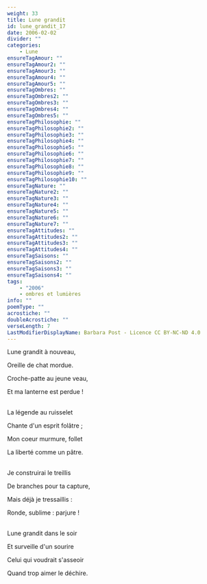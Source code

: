 ```yaml
---
weight: 33
title: Lune grandit
id: lune_grandit_17
date: 2006-02-02
divider: ""
categories:
    - Lune
ensureTagAmour: ""
ensureTagAmour2: ""
ensureTagAmour3: ""
ensureTagAmour4: ""
ensureTagAmour5: ""
ensureTagOmbres: ""
ensureTagOmbres2: ""
ensureTagOmbres3: ""
ensureTagOmbres4: ""
ensureTagOmbres5: ""
ensureTagPhilosophie: ""
ensureTagPhilosophie2: ""
ensureTagPhilosophie3: ""
ensureTagPhilosophie4: ""
ensureTagPhilosophie5: ""
ensureTagPhilosophie6: ""
ensureTagPhilosophie7: ""
ensureTagPhilosophie8: ""
ensureTagPhilosophie9: ""
ensureTagPhilosophie10: ""
ensureTagNature: ""
ensureTagNature2: ""
ensureTagNature3: ""
ensureTagNature4: ""
ensureTagNature5: ""
ensureTagNature6: ""
ensureTagNature7: ""
ensureTagAttitudes: ""
ensureTagAttitudes2: ""
ensureTagAttitudes3: ""
ensureTagAttitudes4: ""
ensureTagSaisons: ""
ensureTagSaisons2: ""
ensureTagSaisons3: ""
ensureTagSaisons4: ""
tags:
    - "2006"
    - ombres et lumières
info: ""
poemType: ""
acrostiche: ""
doubleAcrostiche: ""
verseLength: 7
LastModifierDisplayName: Barbara Post - Licence CC BY-NC-ND 4.0
---
```

Lune grandit à nouveau,

Oreille de chat mordue.

Croche-patte au jeune veau,

Et ma lanterne est perdue !

 \
La légende au ruisselet

Chante d'un esprit folâtre ;

Mon coeur murmure, follet

La liberté comme un pâtre.

 \
Je construirai le treillis

De branches pour ta capture,

Mais déjà je tressaillis :

Ronde, sublime : parjure !

 \
Lune grandit dans le soir

Et surveille d'un sourire

Celui qui voudrait s'asseoir

Quand trop aimer le déchire.
